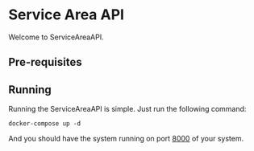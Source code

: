 # Service Area API

Welcome to ServiceAreaAPI. 

## Pre-requisites

## Running

Running the ServiceAreaAPI is simple. Just run the following command:

```
docker-compose up -d
```

And you should have the system running on port [8000](http://localhost:8000/) of your system.
